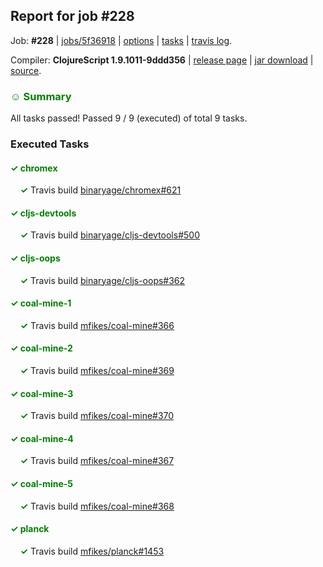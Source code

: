 ## Report for job #228

Job: **#228** | [jobs/5f36918](https://github.com/cljs-oss/canary/commit/5f36918d236694f21543a60e3dbc969790258be3) | [options](options.edn) | [tasks](tasks.edn) | [travis log](https://travis-ci.org/cljs-oss/canary/builds/333603212).

Compiler: **ClojureScript 1.9.1011-9ddd356** | [release page](https://github.com/cljs-oss/canary/releases/tag/r1.9.1011-9ddd356) | [jar download](https://github.com/cljs-oss/canary/releases/download/r1.9.1011-9ddd356/clojurescript-1.9.1011-9ddd356.jar) | [source](https://github.com/clojure/clojurescript/commit/9ddd356d344aa1ebf9bd9443dd36a1911c92d32f).

### <b style='color:green'>☺ Summary</b>

All tasks passed! Passed 9 / 9 (executed) of total 9 tasks.

### Executed Tasks

#### <b style='color:green'>&#x2713; chromex</b>
&nbsp;&nbsp;&nbsp;&nbsp;<b style='color:green'>&#x2713;</b> Travis build [binaryage/chromex#621](https://travis-ci.org/binaryage/chromex/builds/333604772)<br>

#### <b style='color:green'>&#x2713; cljs-devtools</b>
&nbsp;&nbsp;&nbsp;&nbsp;<b style='color:green'>&#x2713;</b> Travis build [binaryage/cljs-devtools#500](https://travis-ci.org/binaryage/cljs-devtools/builds/333604782)<br>

#### <b style='color:green'>&#x2713; cljs-oops</b>
&nbsp;&nbsp;&nbsp;&nbsp;<b style='color:green'>&#x2713;</b> Travis build [binaryage/cljs-oops#362](https://travis-ci.org/binaryage/cljs-oops/builds/333604788)<br>

#### <b style='color:green'>&#x2713; coal-mine-1</b>
&nbsp;&nbsp;&nbsp;&nbsp;<b style='color:green'>&#x2713;</b> Travis build [mfikes/coal-mine#366](https://travis-ci.org/mfikes/coal-mine/builds/333604790)<br>

#### <b style='color:green'>&#x2713; coal-mine-2</b>
&nbsp;&nbsp;&nbsp;&nbsp;<b style='color:green'>&#x2713;</b> Travis build [mfikes/coal-mine#369](https://travis-ci.org/mfikes/coal-mine/builds/333604816)<br>

#### <b style='color:green'>&#x2713; coal-mine-3</b>
&nbsp;&nbsp;&nbsp;&nbsp;<b style='color:green'>&#x2713;</b> Travis build [mfikes/coal-mine#370](https://travis-ci.org/mfikes/coal-mine/builds/333604831)<br>

#### <b style='color:green'>&#x2713; coal-mine-4</b>
&nbsp;&nbsp;&nbsp;&nbsp;<b style='color:green'>&#x2713;</b> Travis build [mfikes/coal-mine#367](https://travis-ci.org/mfikes/coal-mine/builds/333604807)<br>

#### <b style='color:green'>&#x2713; coal-mine-5</b>
&nbsp;&nbsp;&nbsp;&nbsp;<b style='color:green'>&#x2713;</b> Travis build [mfikes/coal-mine#368](https://travis-ci.org/mfikes/coal-mine/builds/333604814)<br>

#### <b style='color:green'>&#x2713; planck</b>
&nbsp;&nbsp;&nbsp;&nbsp;<b style='color:green'>&#x2713;</b> Travis build [mfikes/planck#1453](https://travis-ci.org/mfikes/planck/builds/333604839)<br>